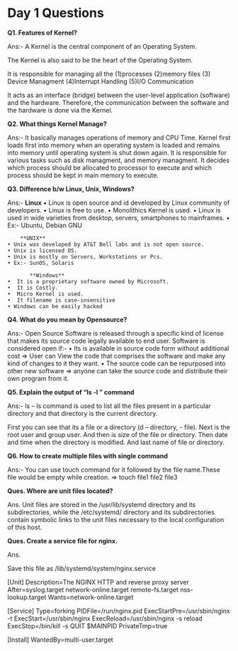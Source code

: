 # Day 1 Questions

**Q1. Features of Kernel?**

Ans:- A Kernel is the central component of an Operating System. 

The Kernel is also said to be the heart of the Operating System. 

It is responsible for managing all the 
(1)processes 
(2)memory files
(3) Device Managment
(4)Interrupt Handling
(5)I/O Communication

It acts as an interface (bridge) between the user-level application (software) and the hardware. Therefore, the communication between the software and the hardware is done via the Kernel.

**Q2. What things Kernel Manage?**

Ans:- It basically manages operations of memory and CPU Time.
Kernel first loads first into memory when an operating system is loaded and remains into memory
until operating system is shut down again. It is responsible for various tasks such as disk managment, and memory managment.
It decides which process should be allocated to processor to execute  and which process should be kept in main memory to execute.

**Q3. Difference b/w Linux, Unix, Windows?**

Ans:- **Linux**
    • Linux is open source and id developed by Linux community of developers.
    • Linux is free to use.
    • Monolithics Kernel is used.
    • Linux is used in wide varieties from desktop, servers, smartphones to mainframes.
    • Ex:- Ubuntu, Debian GNU

        **UNIX**
    • Unix was developed by AT&T Bell labs and is not open source.
    • Unix is licensed OS.
    • Unix is mostly on Servers, Workstations or Pcs.
    • Ex:- SunOS, Solaris

           **Windows**
    •  It is a proprietary software owned by Microsoft.
    •  It is Costly.
    •  Micro Kernel is used.
    •  It filename is case-insensitive
    • Windows can be easily hacked

 **Q4. What do you mean by Opensource?**

Ans:- Open Source Software is released through a specific kind of license that makes its source code legally available to end user. 
Software is considered open if:- 
    • Its is available in source code form without additional cost => User can View the code that comprises  the software  and make any kind of changes to it they want.
    •  The source code can be repurposed into other new software =>  anyone can take the source code and distribute their own program from it.

 **Q5. Explain the output of “ls -l ” command**

Ans:- ls – ls command is used to list all the files present in a particular directory and that directory is the current directory.

First you can see that its a file or a directory (d – directory, - file).
Next is the root user and group user.
And then is size of the file or directory.
Then date and time when the directory is modified.
And last name of file or directory. 

 **Q6. How to create multiple files with single command**

Ans:- You can use touch command for it followed by the file name.These file would be empty while creation.
=> touch file1 file2 file3

 **Ques. Where are unit files located?**

Ans. Unit files are stored in the /usr/lib/systemd directory and its subdirectories, while the /etc/systemd/ directory and its subdirectories contain symbolic links to the unit files necessary to the local configuration of this host.

 **Ques. Create a service file for nginx.**

Ans. 

Save this file as /lib/systemd/system/nginx.service


[Unit]
Description=The NGINX HTTP and reverse proxy server
After=syslog.target network-online.target remote-fs.target nss-lookup.target
Wants=network-online.target

[Service]
Type=forking
PIDFile=/run/nginx.pid
ExecStartPre=/usr/sbin/nginx -t
ExecStart=/usr/sbin/nginx
ExecReload=/usr/sbin/nginx -s reload
ExecStop=/bin/kill -s QUIT $MAINPID
PrivateTmp=true

[Install]
WantedBy=multi-user.target
